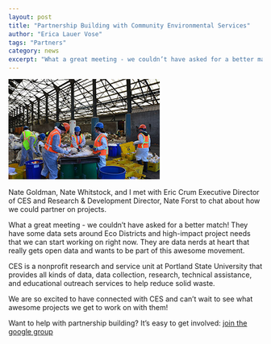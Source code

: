 ```yaml
---
layout: post
title: "Partnership Building with Community Environmental Services"
author: "Erica Lauer Vose"
tags: "Partners"
category: news
excerpt: "What a great meeting - we couldn’t have asked for a better match! They have some data sets around Eco Districts and high-impact project needs that we can start working on right now. They are data nerds at heart that really gets open data and wants to be part of this awesome movement."
---
```


<a href="http://www.pdx.edu/ces/home"><img class="img-wrap" src="/assets/img/ces.jpg"></a>

Nate Goldman, Nate Whitstock, and I met with Eric Crum Executive Director of CES and Research & Development Director, Nate Forst to chat about how we could partner on projects.

What a great meeting - we couldn’t have asked for a better match! They have some data sets around Eco Districts and high-impact project needs that we can start working on right now. They are data nerds at heart that really gets open data and wants to be part of this awesome movement.

CES is a nonprofit research and service unit at Portland State University that provides all kinds of data, data collection, research, technical assistance, and educational outreach services to help reduce solid waste.

We are so excited to have connected with CES and can’t wait to see what awesome projects we get to work on with them!

<p class="side-note">
  Want to help with partnership building? It’s easy to get involved: <a href="https://groups.google.com/forum/#!forum/code-for-portland">join the google group</a>
</p>
